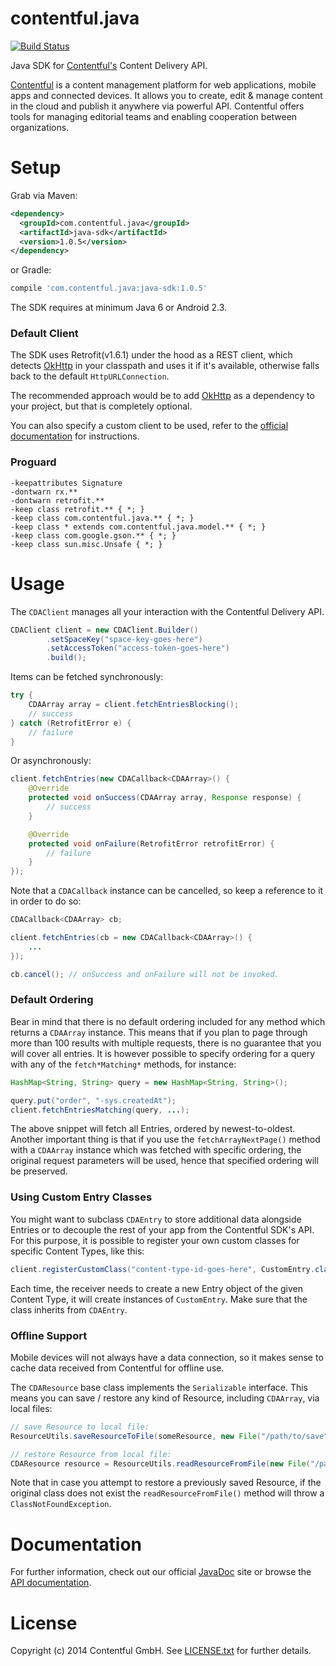 contentful.java
===============

[![Build Status](http://img.shields.io/travis/contentful/contentful.java.svg?style=flat)](https://travis-ci.org/contentful/contentful.java/builds#)

Java SDK for [Contentful's][1] Content Delivery API.

[Contentful][1] is a content management platform for web applications, mobile apps and connected devices. It allows you to create, edit & manage content in the cloud and publish it anywhere via powerful API. Contentful offers tools for managing editorial teams and enabling cooperation between organizations.

Setup
=====

<!--Download the [latest JAR][2] or grab via Maven:-->
Grab via Maven:
```xml
<dependency>
  <groupId>com.contentful.java</groupId>
  <artifactId>java-sdk</artifactId>
  <version>1.0.5</version>
</dependency>
```
or Gradle:
```groovy
compile 'com.contentful.java:java-sdk:1.0.5'
```

The SDK requires at minimum Java 6 or Android 2.3.

### Default Client

The SDK uses Retrofit(v1.6.1) under the hood as a REST client, which detects [OkHttp][5] in your classpath and uses it if it's available, otherwise falls back to the default `HttpURLConnection`.

The recommended approach would be to add [OkHttp][5] as a dependency to your project, but that is completely optional.

You can also specify a custom client to be used, refer to the [official documentation][3] for instructions.

### Proguard
```
-keepattributes Signature
-dontwarn rx.**
-dontwarn retrofit.**
-keep class retrofit.** { *; }
-keep class com.contentful.java.** { *; }
-keep class * extends com.contentful.java.model.** { *; }
-keep class com.google.gson.** { *; }
-keep class sun.misc.Unsafe { *; }
```

Usage
=====

The `CDAClient` manages all your interaction with the Contentful Delivery API.
```java
CDAClient client = new CDAClient.Builder()
        .setSpaceKey("space-key-goes-here")
        .setAccessToken("access-token-goes-here")
        .build();
```

Items can be fetched synchronously:
```java
try {
    CDAArray array = client.fetchEntriesBlocking();
    // success
} catch (RetrofitError e) {
    // failure
}
```

Or asynchronously:
```java
client.fetchEntries(new CDACallback<CDAArray>() {
    @Override
    protected void onSuccess(CDAArray array, Response response) {
        // success
    }

    @Override
    protected void onFailure(RetrofitError retrofitError) {
        // failure
    }
});
```

Note that a `CDACallback` instance can be cancelled, so keep a reference to it in order to do so:

```java
CDACallback<CDAArray> cb;

client.fetchEntries(cb = new CDACallback<CDAArray>() {
    ...
});

cb.cancel(); // onSuccess and onFailure will not be invoked.
```

### Default Ordering

Bear in mind that there is no default ordering included for any method which returns a `CDAArray` instance. This means that if you plan to page through more than 100 results with multiple requests, there is no guarantee that you will cover all entries. It is however possible to specify ordering for a query with any of the `fetch*Matching*` methods, for instance:

```java
HashMap<String, String> query = new HashMap<String, String>();

query.put("order", "-sys.createdAt");
client.fetchEntriesMatching(query, ...);
```

The above snippet will fetch all Entries, ordered by newest-to-oldest. Another important thing is that if you use the `fetchArrayNextPage()` method with a `CDAArray` instance which was fetched with specific ordering, the original request parameters will be used, hence that specified ordering will be preserved.

### Using Custom Entry Classes

You might want to subclass `CDAEntry` to store additional data alongside Entries or to decouple the rest of your app from the Contentful SDK's API. For this purpose, it is possible to register your own custom classes for specific Content Types, like this:

```java
client.registerCustomClass("content-type-id-goes-here", CustomEntry.class);
```

Each time, the receiver needs to create a new Entry object of the given Content Type, it will create instances of `CustomEntry`. Make sure that the class inherits from `CDAEntry`.

### Offline Support

Mobile devices will not always have a data connection, so it makes sense to cache data received from Contentful for offline use. 

The `CDAResource` base class implements the `Serializable` interface.
This means you can save / restore any kind of Resource, including `CDAArray`, via local files:

```java
// save Resource to local file:
ResourceUtils.saveResourceToFile(someResource, new File("/path/to/save"));

// restore Resource from local file:
CDAResource resource = ResourceUtils.readResourceFromFile(new File("/path/to/restore"));
```

Note that in case you attempt to restore a previously saved Resource, if the original class does not exist the `readResourceFromFile()` method will throw a `ClassNotFoundException`. 

Documentation
=============

For further information, check out our official [JavaDoc][3] site or browse the [API documentation][4].

License
=======

Copyright (c) 2014 Contentful GmbH. See [LICENSE.txt][6] for further details.


 [1]: https://www.contentful.com
 [2]: https://oss.sonatype.org/service/local/repositories/releases/content/com/contentful/java/java-sdk/1.0.5/java-sdk-1.0.5.jar
 [3]: https://contentful.github.io/contentful.java/
 [4]: https://www.contentful.com/developers/documentation/content-delivery-api/
 [5]: https://square.github.io/okhttp/
 [6]: LICENSE.txt
